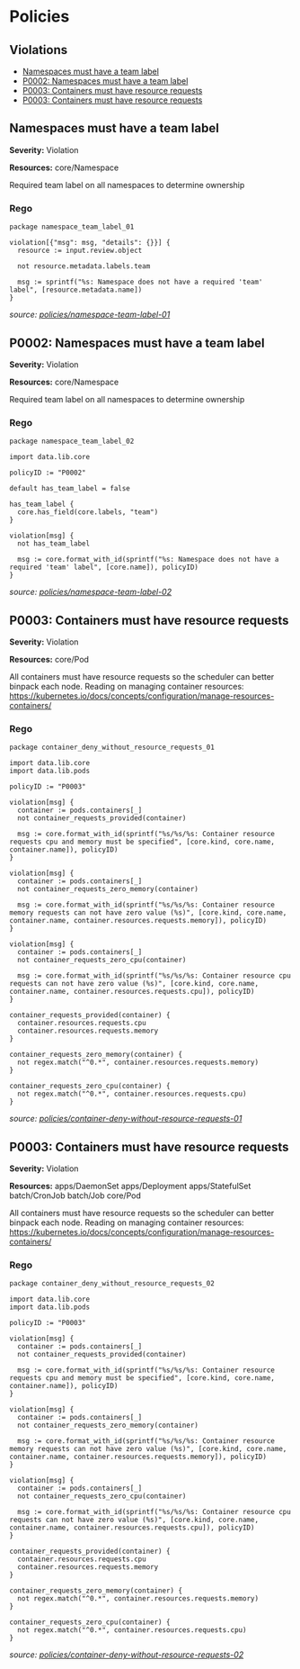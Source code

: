 # Policies

## Violations

* [Namespaces must have a team label](#namespaces-must-have-a-team-label)
* [P0002: Namespaces must have a team label](#p0002-namespaces-must-have-a-team-label)
* [P0003: Containers must have resource requests](#p0003-containers-must-have-resource-requests)
* [P0003: Containers must have resource requests](#p0003-containers-must-have-resource-requests)

## Namespaces must have a team label

**Severity:** Violation

**Resources:** core/Namespace

Required team label on all namespaces to determine ownership

### Rego

```rego
package namespace_team_label_01

violation[{"msg": msg, "details": {}}] {
  resource := input.review.object

  not resource.metadata.labels.team

  msg := sprintf("%s: Namespace does not have a required 'team' label", [resource.metadata.name])
}
```

_source: [policies/namespace-team-label-01](policies/namespace-team-label-01)_

## P0002: Namespaces must have a team label

**Severity:** Violation

**Resources:** core/Namespace

Required team label on all namespaces to determine ownership

### Rego

```rego
package namespace_team_label_02

import data.lib.core

policyID := "P0002"

default has_team_label = false

has_team_label {
  core.has_field(core.labels, "team")
}

violation[msg] {
  not has_team_label

  msg := core.format_with_id(sprintf("%s: Namespace does not have a required 'team' label", [core.name]), policyID)
}
```

_source: [policies/namespace-team-label-02](policies/namespace-team-label-02)_

## P0003: Containers must have resource requests

**Severity:** Violation

**Resources:** core/Pod

All containers must have resource requests so the scheduler can better binpack each node.
Reading on managing container resources: https://kubernetes.io/docs/concepts/configuration/manage-resources-containers/

### Rego

```rego
package container_deny_without_resource_requests_01

import data.lib.core
import data.lib.pods

policyID := "P0003"

violation[msg] {
  container := pods.containers[_]
  not container_requests_provided(container)

  msg := core.format_with_id(sprintf("%s/%s/%s: Container resource requests cpu and memory must be specified", [core.kind, core.name, container.name]), policyID)
}

violation[msg] {
  container := pods.containers[_]
  not container_requests_zero_memory(container)

  msg := core.format_with_id(sprintf("%s/%s/%s: Container resource memory requests can not have zero value (%s)", [core.kind, core.name, container.name, container.resources.requests.memory]), policyID)
}

violation[msg] {
  container := pods.containers[_]
  not container_requests_zero_cpu(container)

  msg := core.format_with_id(sprintf("%s/%s/%s: Container resource cpu requests can not have zero value (%s)", [core.kind, core.name, container.name, container.resources.requests.cpu]), policyID)
}

container_requests_provided(container) {
  container.resources.requests.cpu
  container.resources.requests.memory
}

container_requests_zero_memory(container) {
  not regex.match("^0.*", container.resources.requests.memory)
}

container_requests_zero_cpu(container) {
  not regex.match("^0.*", container.resources.requests.cpu)
}
```

_source: [policies/container-deny-without-resource-requests-01](policies/container-deny-without-resource-requests-01)_

## P0003: Containers must have resource requests

**Severity:** Violation

**Resources:** apps/DaemonSet apps/Deployment apps/StatefulSet batch/CronJob batch/Job core/Pod

All containers must have resource requests so the scheduler can better binpack each node.
Reading on managing container resources: https://kubernetes.io/docs/concepts/configuration/manage-resources-containers/

### Rego

```rego
package container_deny_without_resource_requests_02

import data.lib.core
import data.lib.pods

policyID := "P0003"

violation[msg] {
  container := pods.containers[_]
  not container_requests_provided(container)

  msg := core.format_with_id(sprintf("%s/%s/%s: Container resource requests cpu and memory must be specified", [core.kind, core.name, container.name]), policyID)
}

violation[msg] {
  container := pods.containers[_]
  not container_requests_zero_memory(container)

  msg := core.format_with_id(sprintf("%s/%s/%s: Container resource memory requests can not have zero value (%s)", [core.kind, core.name, container.name, container.resources.requests.memory]), policyID)
}

violation[msg] {
  container := pods.containers[_]
  not container_requests_zero_cpu(container)

  msg := core.format_with_id(sprintf("%s/%s/%s: Container resource cpu requests can not have zero value (%s)", [core.kind, core.name, container.name, container.resources.requests.cpu]), policyID)
}

container_requests_provided(container) {
  container.resources.requests.cpu
  container.resources.requests.memory
}

container_requests_zero_memory(container) {
  not regex.match("^0.*", container.resources.requests.memory)
}

container_requests_zero_cpu(container) {
  not regex.match("^0.*", container.resources.requests.cpu)
}
```

_source: [policies/container-deny-without-resource-requests-02](policies/container-deny-without-resource-requests-02)_
